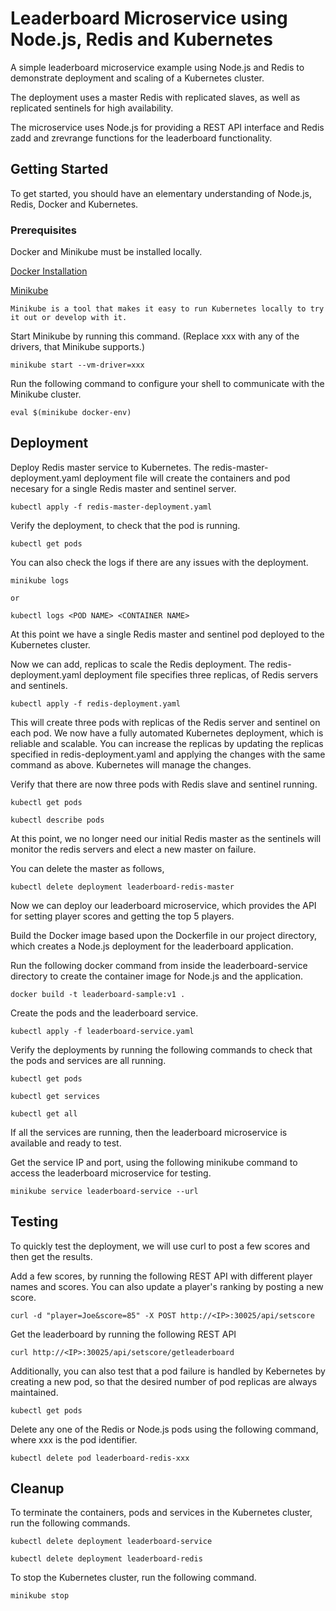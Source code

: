 # Leaderboard Microservice using Node.js, Redis and Kubernetes     

A simple leaderboard microservice example using Node.js and Redis to demonstrate deployment and scaling of a Kubernetes cluster. 

The deployment uses a master Redis with replicated slaves, as well as replicated sentinels for high availability.

The microservice uses Node.js for providing a REST API interface and Redis zadd and zrevrange functions for the leaderboard functionality.  
 
## Getting Started

To get started, you should have an elementary understanding of Node.js, Redis, Docker and Kubernetes. 

### Prerequisites

Docker and Minikube must be installed locally.

[Docker Installation](https://docs.docker.com/get-started/)

[Minikube](https://github.com/kubernetes/minikube)  

```
Minikube is a tool that makes it easy to run Kubernetes locally to try it out or develop with it. 
```

Start Minikube by running this command. (Replace xxx with any of the drivers, that Minikube supports.)

```
minikube start --vm-driver=xxx
```

Run the following command to configure your shell to communicate with the Minikube cluster.

``` 
eval $(minikube docker-env)
```

## Deployment

Deploy Redis master service to Kubernetes. The redis-master-deployment.yaml deployment file will create the containers and pod necesary for a single Redis master and sentinel server.

```
kubectl apply -f redis-master-deployment.yaml
```

Verify the deployment, to check that the pod is running. 

```
kubectl get pods
```

You can also check the logs if there are any issues with the deployment. 
```
minikube logs 

or 

kubectl logs <POD NAME> <CONTAINER NAME>
```

At this point we have a single Redis master and sentinel pod deployed to the Kubernetes cluster.  


Now we can add, replicas to scale the Redis deployment. The redis-deployment.yaml deployment file specifies three replicas, of Redis servers and sentinels.

```
kubectl apply -f redis-deployment.yaml
```

This will create three pods with replicas of the Redis server and sentinel on each pod. We now have a fully automated Kubernetes deployment, which is reliable and scalable. You can increase the replicas by updating the replicas specified in redis-deployment.yaml and applying the changes with the same command as above. Kubernetes will manage the changes. 

Verify that there are now three pods with Redis slave and sentinel running.

```
kubectl get pods

kubectl describe pods
```

At this point, we no longer need our initial Redis master as the sentinels will monitor the redis servers and elect a new master on failure. 

You can delete the master as follows,

```
kubectl delete deployment leaderboard-redis-master
```
 
Now we can deploy our leaderboard microservice, which provides the API for setting player scores and getting the top 5 players.

Build the Docker image based upon the Dockerfile in our project directory, which creates a Node.js deployment for the leaderboard application.

Run the following docker command from inside the leaderboard-service directory to create the container image for Node.js and the application. 

```
docker build -t leaderboard-sample:v1 .
```

Create the pods and the leaderboard service.

```
kubectl apply -f leaderboard-service.yaml
```
 
Verify the deployments by running the following commands to check that the pods and services are all running. 


```
kubectl get pods

kubectl get services

kubectl get all

```

If all the services are running, then the leaderboard microservice is available and ready to test.

Get the service IP and port, using the following minikube command to access the leaderboard microservice for testing.

```
minikube service leaderboard-service --url 
``` 

## Testing

To quickly test the deployment, we will use curl to post a few scores and then get the results. 

Add a few scores, by running the following REST API with different player names and scores. You can also update a player's ranking by posting a new score.

```
curl -d "player=Joe&score=85" -X POST http://<IP>:30025/api/setscore
```

Get the leaderboard by running the following REST API

```
curl http://<IP>:30025/api/setscore/getleaderboard
```

Additionally, you can also test that a pod failure is handled by Kebernetes by creating a new pod, so that the desired number of pod replicas are always maintained.  

```
kubectl get pods
```

Delete any one of the Redis or Node.js pods using the following command, where xxx is the pod identifier.

```
kubectl delete pod leaderboard-redis-xxx 
```


## Cleanup

To terminate the containers, pods and services in the Kubernetes cluster, run the following commands.

```
kubectl delete deployment leaderboard-service

kubectl delete deployment leaderboard-redis
```

To stop the Kubernetes cluster, run the following command.  

```
minikube stop
```
